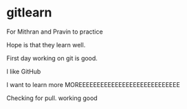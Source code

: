 # gitlearn
For Mithran and Pravin to practice

Hope is that they learn well.

First day working on git is good.

I like GitHub

I want to learn more MOREEEEEEEEEEEEEEEEEEEEEEEEEEEE


Checking for pull.
working good
